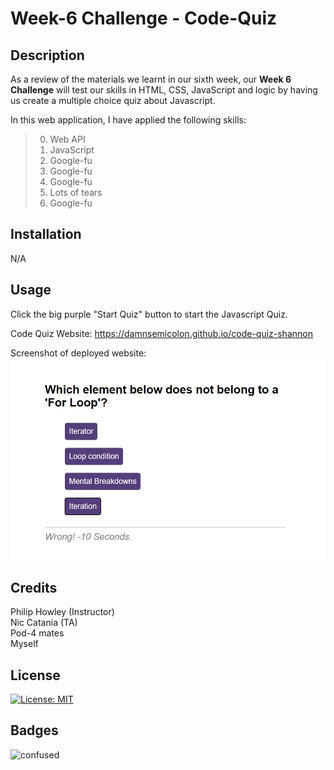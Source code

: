# Week-6 Challenge - Code-Quiz

## Description

As a review of the materials we learnt in our sixth week, our **Week 6 Challenge** will test our skills in HTML, CSS, JavaScript and logic by having us create a multiple choice quiz about Javascript.

In this web application, I have applied the following skills:

>00. Web API
>01. JavaScript
>02. Google-fu
>03. Google-fu
>04. Google-fu
>05. Lots of tears
>06. Google-fu

## Installation

N/A

## Usage 

Click the big purple "Start Quiz" button to start the Javascript Quiz. 

Code Quiz Website:
https://damnsemicolon.github.io/code-quiz-shannon

Screenshot of deployed website:
![screenshots](assets/screenshot(1).jpg)

## Credits

Philip Howley (Instructor)<br>
Nic Catania (TA)<br>
Pod-4 mates<br>
Myself

## License

[![License: MIT](https://img.shields.io/badge/License-MIT-yellow.svg)](https://opensource.org/licenses/MIT)

## Badges

![confused](https://img.shields.io/badge/status-confused-navy)